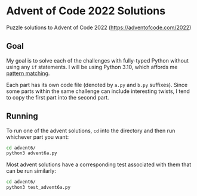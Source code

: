 # Advent of Code 2022 Solutions
Puzzle solutions to Advent of Code 2022 (https://adventofcode.com/2022)

## Goal
My goal is to solve each of the challenges with fully-typed Python without using any `if` statements. I will be using Python 3.10, which affords me [pattern matching](https://docs.python.org/3/whatsnew/3.10.html#pep-634-structural-pattern-matching).

Each part has its own code file (denoted by `a.py` and `b.py` suffixes). Since some parts within the same challenge can include interesting twists, I tend to copy the first part into the second part.

## Running
To run one of the advent solutions, `cd` into the directory and then run whichever part you want:
```sh
cd advent6/
python3 advent6a.py
```

Most advent solutions have a corresponding test associated with them that can be run similarly:
```sh
cd advent6/
python3 test_advent6a.py
```
